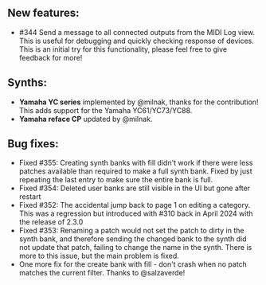 ## New features:

* \#344 Send a message to all connected outputs from the MIDI Log view. This is useful for debugging and quickly checking
response of devices. This is an initial try for this functionality, please feel free to give feedback for more!

## Synths:

* **Yamaha YC series** implemented by @milnak, thanks for the contribution! This adds support for the Yamaha YC61/YC73/YC88.
* **Yamaha reface CP** updated by @milnak.

## Bug fixes:

* Fixed \#355: Creating synth banks with fill didn't work if there were less patches available than required to make a full synth bank. 
Fixed by just repeating the last entry to make sure the entire bank is full.
* Fixed \#354: Deleted user banks are still visible in the UI but gone after restart
* Fixed \#352: The accidental jump back to page 1 on editing a category. This was a regression but introduced with \#310 back in April 2024 with the release of 2.3.0
* Fixed \#353: Renaming a patch would not set the patch to dirty in the synth bank, and therefore sending the changed bank to the synth
did not update that patch, failing to change the name in the synth. There is more to this issue, but the main problem is fixed.
* One more fix for the create bank with fill - don't crash when no patch matches the current filter. Thanks to @salzaverde!